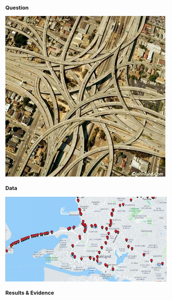 ### Question
<img src="images/maze.jpg" class="img-responsive" alt="" caption = "The MacArthur Maze"> 


### Data
<img src="images/inventory.jpg" class="img-responsive" alt="" caption = "PeMS Freeway Sensors"> 


### Results & Evidence
